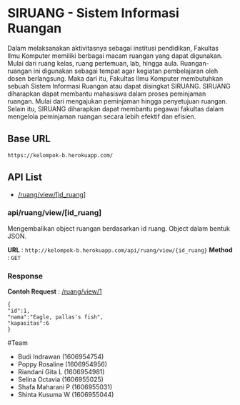 # SIRUANG - Sistem Informasi Ruangan

Dalam melaksanakan aktivitasnya sebagai institusi pendidikan, Fakultas Ilmu
Komputer memiliki berbagai macam ruangan yang dapat digunakan. Mulai dari ruang kelas, ruang pertemuan, lab, hingga aula. Ruangan-ruangan ini digunakan sebagai tempat agar kegiatan pembelajaran oleh dosen berlangsung. Maka dari itu, Fakultas Ilmu Komputer membutuhkan sebuah Sistem Informasi Ruangan atau dapat disingkat SIRUANG. SIRUANG diharapkan dapat membantu mahasiswa dalam proses peminjaman ruangan. Mulai dari mengajukan peminjaman hingga penyetujuan ruangan. Selain itu, SIRUANG diharapkan dapat membantu pegawai fakultas dalam mengelola peminjaman ruangan secara lebih efektif dan efisien.

## Base URL

```
https://kelompok-b.herokuapp.com/
```

## API List


- [/ruang/view/[id_ruang]](#ruang-view-id_ruang)


### api/ruang/view/[id_ruang]

Mengembalikan object ruangan berdasarkan id ruang. Object dalam bentuk JSON.

**URL** : `http://kelompok-b.herokuapp.com/api/ruang/view/{id_ruang}`
**Method** : `GET`


### Response

**Contoh Request** : [/ruang/view/1](http://kelompok-b.herokuapp.com/api/ruang/view/1)

```
{
"id":1,
"nama":"Eagle, pallas's fish",
"kapasitas":6
}
```

#Team

* Budi Indrawan (1606954754)
* Poppy Rosaline (1606954956)
* Riandani Gita L (1606954981)
* Selina Octavia (1606955025)
* Shafa Maharani P (1606955031)
* Shinta Kusuma W (1606955044)

